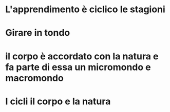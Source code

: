 # L'apprendimento è ciclico le stagioni

# Girare in tondo 


# il corpo è accordato con la natura e fa parte di essa un micromondo e macromondo



# I cicli il corpo e la natura
<!--stackedit_data:
eyJoaXN0b3J5IjpbLTEyMDY5NDI3OTRdfQ==
-->